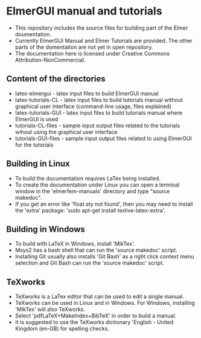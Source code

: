 ElmerGUI manual and tutorials
=============================

* This repository includes the source files for building part of the Elmer doumentation.
* Currently ElmerGUI Manual and Elmer Tutorials are provided.  The other parts of the domentation are not yet in open repository.
* The documentation here is licensed under Creative Commons Attribution-NonCommercial.

Content of the directories
--------------------------

* latex-elmergui - latex input files to build ElmerGUI manual
* latex-tutorials-CL - latex input files to build tutorials manual without graphical user interface (command-line usage, files explained)
* latex-tutorials-GUI - latex input files to build tutorials manual where ElmerGUI is used
* tutorials-CL-files - sample input output files related to the tutorials wihout using the graphical user interface 
* tutorials-GUI-files - sample input output files related to using ElmerGUI for the tutorials

Building in Linux
-----------------

- To build the documentation requires LaTex being installed.
- To create the documentation under Linux you can open a terminal window in the 'elmerfem-manuals' directory and type "source makedoc".
- If you get an error like 'float.sty not found', then you may need to install the 'extra' package:   'sudo apt-get install texlive-latex-extra'.

Building in Windows
-------------------

- To build with LaTeX in Windows, install 'MikTex'.
- Msys2 has a bash shell that can run the 'source makedoc' script.
- Installing Git usually also installs 'Git Bash' as a right click context menu selection and Git Bash can run the 'source makedoc' script.

TeXworks
--------

- TeXworks is a LaTex editor that can be used to edit a single manual.
- TeXworks can be used in Linux and in Windows.  For Windows, installing 'MikTex' will also TeXworks.
- Select 'pdfLaTeX+MakeIndex+BibTeX' in order to build a manual.
- It is suggested to use the TeXworks dictionary 'English - United Kingdom (en-GB) for spelling checks.
